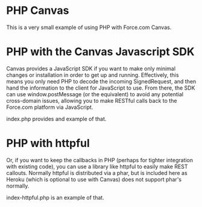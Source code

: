 <h1>PHP Canvas</h1>
This is a very small example of using PHP with Force.com Canvas.  

<h1>PHP with the Canvas Javascript SDK</h1>
Canvas provides a JavaScript SDK if you want to make only minimal changes or installation in order to get up and running.  Effectively, this means you only need PHP to decode the incoming SignedRequest, and then hand the information to the client for JavaScript to use.  From there, the SDK can use window.postMessage (or the equivalent) to avoid any potential cross-domain issues, allowing you to make RESTful calls back to the Force.com platform via JavaScript.

index.php provides and example of that.

<h1>PHP with httpful</h1>
Or, if you want to keep the callbacks in PHP (perhaps for tighter integration with existing code), you can use a library like httpful to easily make REST callouts.  Normally httpful is distributed via a phar, but is included here as Heroku (which is optional to use with Canvas) does not support phar's normally.

index-httpful.php is an example of that.